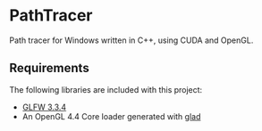# PathTracer

Path tracer for Windows written in C++, using CUDA and OpenGL.

## Requirements

The following libraries are included with this project:

* [GLFW 3.3.4](https://www.glfw.org/)
* An OpenGL 4.4 Core loader generated with [glad](https://glad.dav1d.de/)
